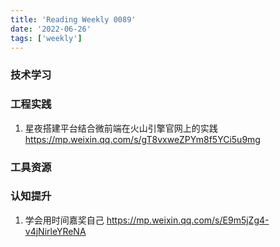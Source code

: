 ```yaml
---
title: 'Reading Weekly 0089'
date: '2022-06-26'
tags: ['weekly']
---
```


### 技术学习

### 工程实践
1. 星夜搭建平台结合微前端在火山引擎官网上的实践 https://mp.weixin.qq.com/s/gT8vxweZPYm8f5YCi5u9mg

### 工具资源

### 认知提升

1. 学会用时间嘉奖自己 https://mp.weixin.qq.com/s/E9m5jZg4-v4jNirleYReNA
